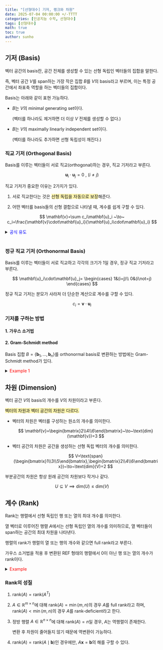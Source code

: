 ```yaml
---
title: "[선형대수] 기저, 랭크와 차원"
date: 2025-07-04 00:00:00 +/-TTTT
categories: [인공지능 수학, 선형대수]
tags: [선형대수]
math: true
toc: true
author: sunho
---
```


## 기저 (Basis)

벡터 공간의 basis란, 공간 전체를 생성할 수 있는 선형 독립인 벡터들의 집합을 말한다.

즉, 벡터 공간 $V$를 span하는 가장 작은 집합 $B$를 $V$의 basis라고 부르며, 이는 특정 공간에서 좌표축 역할을 하는 벡터들의 집합이다.

Basis는 아래와 같이 표현 가능하다.

- $B$는 $V$의 minimal generating set이다. 

   (벡터를 하나라도 제거하면 더 이상 $V$ 전체를 생성할 수 없다.)

- $B$는 $V$의 maximally linearly independent set이다.

   (벡터를 하나라도 추가하면 선형 독립성이 깨진다.)

### 직교 기저 (Orthogonal Basis)

Basis를 이루는 벡터들이 서로 직교(orthogonal)하는 경우, 직교 기저라고 부른다.

$$
\mathbf{u}_i\cdot\mathbf{u}_j=0~,~(i\not=j)
$$

직교 기저가 중요한 이유는 2가지가 있다.

1. 서로 직교한다는 것은 <span style="background-color:#fff5b1">선형 독립을 자동으로 보장</span>해준다.

2. 어떤 벡터를 basis들의 선형 결합으로 나타낼 때, 계수를 쉽게 구할 수 있다.

$$
\mathbf{v}=\sum c_i\mathbf{u}_i
~\to~
c_i=\frac{\mathbf{v}\cdot\mathbf{u}_i}{\mathbf{u}_i\cdot\mathbf{u}_i}
$$

   <details>
   <summary><font color='#0000FF'>공식 유도</font></summary>
   <div markdown="1">

   $$
   \mathbf{v}=\sum c_i\mathbf{u}_i
   $$

   1. 양변에 $\mathbf{u}_k$를 내적함

   $$
   \mathbf{v}\cdot\mathbf{u}_k=\left(\sum c_i\mathbf{u}_i\right)\cdot\mathbf{u}_k=\sum c_i(\mathbf{u}_i\cdot\mathbf{u}_k)
   $$

   2. $\mathbf{u}_i\cdot\mathbf{u}_j=0~,~(i\not=j)$이기 때문에 우변에는 $i=k$인 항만 남음

   $$
   \mathbf{v}\cdot\mathbf{u}_k=c_k(\mathbf{u}_k\cdot\mathbf{u}_k)
   $$

   3. $c_1$만 남기고 이항

   $$
   c_k=\frac{\mathbf{v}\cdot\mathbf{u}_k}{\mathbf{u}_k\cdot\mathbf{u}_k}
   $$

   </div>
   </details>
   <br>

### 정규 직교 기저 (Orthonormal Basis)

Basis를 이루는 벡터들이 서로 직교하고 각각의 크기가 1일 경우, 정규 직교 기저라고 부른다.

$$
\mathbf{u}_i\cdot\mathbf{u}_j=
\begin{cases}
1&(i=j)\\
0&(i\not=j)
\end{cases}
$$

정규 직교 기저는 분모가 사라져 더 단순한 계산으로 계수를 구할 수 있다.

$$
c_i=\mathbf{v}\cdot\mathbf{u}_i
$$

### 기저를 구하는 방법

#### 1. 가우스 소거법



#### 2. Gram-Schmidt method

Basis 집합 $B=\lbrace\mathbf{b}_1,\dots,\mathbf{b}_n\rbrace$를 orthonormal basis로 변환하는 방법에는 Gram-Schmidt method가 있다.

<details>
<summary><font color='#FF0000'>Example 1</font></summary>
<div markdown="1">

$$
B=
\begin{bmatrix}

\end{bmatrix}
$$

---

1. $\mathbf{b}_2$를 $\mathbf{b}_1$ 방향과 $\mathbf{b}_1$에 수직한 벡터의 합으로 분리

3. $\mathbf{b}_1$에 수직한 벡터를 구함

5. 크기를 1로 조절해 orthonormal basis로 변환

---

</div>
</details>

## 차원 (Dimension)

벡터 공간 $V$의 basis의 개수를 $V$의 차원이라고 부른다.

<span style="background-color:#fff5b1">벡터의 차원과 벡터 공간의 차원은 다르다.</span>

- 벡터의 차원은 벡터를 구성하는 원소의 개수를 의미한다.

   $$
   \mathbf{v}=\begin{bmatrix}2\\4\\6\end{bmatrix}~\to~\text{dim}(\mathbf{v})=3
   $$

- 벡터 공간의 차원은 공간을 생성하는 선형 독립 벡터의 개수를 의미한다.

   $$
   V=\text{span}(\begin{bmatrix}1\\3\\5\end{bmatrix},\begin{bmatrix}2\\4\\6\end{bmatrix})~\to~\text{dim}(V)=2
   $$

부분공간의 차원은 항상 원래 공간의 차원보다 작거나 같다.

$$
U\subseteq V \implies \text{dim}(U)\leq \text{dim}(V)
$$

## 계수 (Rank)

Rank는 행렬에서 선형 독립인 행 또는 열의 최대 개수를 의미한다.

열 벡터로 이루어진 행렬 $A$에서는 선형 독립인 열의 개수를 의미하므로, 열 벡터들이 span하는 공간의 최대 차원을 나타낸다.

행렬의 rank가 행렬의 열 또는 행의 개수와 같으면 full rank라고 부른다.

가우스 소거법을 적용 후 변환된 REF 형태의 행렬에서 0이 아닌 행 또는 열의 개수가 rank이다.

<details>
<summary><font color='#FF0000'>Example</font></summary>
<div markdown="1">
  
$$
A=\begin{bmatrix}1&2&3\\2&3&4\\3&6&9\end{bmatrix}
$$

---

**1. 가우스 소거법 적용**

$$
A=\begin{bmatrix}1&2&3\\0&1&2\\0&0&0\end{bmatrix}
$$

**2. 0이 아닌 행 또는 열의 개수 세기**

0이 아닌 행이 2개이므로, $\text{rank}(A)=2$ 이다.

즉, 3개의 column vector들이 span하는 공간 $V$의 차원은 2차원 평면이다.

---

</div>
</details>

### Rank의 성질

1. $\text{rank}(A)=\text{rank}(A^T)$
2. $A\in\mathbb{R}^{m\times n}$에 대해 $\text{rank}(A)=\min(m,n)$의 경우 $A$를 full rank라고 하며, $\text{rank}(A)<\min(m,n)$의 경우 $A$를 rank-deficient라고 한다.
3. 정방 행렬 $A\in\mathbb{R}^{n\times n}$에 대해 $\text{rank}(A)=n$일 경우, $A$는 역행렬이 존재한다.

   변환 후 차원이 줄어들지 않기 때문에 역변환이 가능하다.
4. $\text{rank}(A)=\text{rank}(A\mid \mathbf{b})$인 경우에만, $A\mathbf{x}=\mathbf{b}$의 해를 구할 수 있다.
